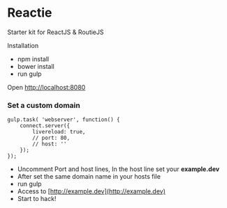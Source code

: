 # Reactie

Starter kit for ReactJS & RoutieJS

Installation

- npm install
- bower install
- run gulp

Open [http://localhost:8080](http://localhost:8080)

### Set a custom domain

	gulp.task( 'webserver', function() {
	  	connect.server({
	  		livereload: true,
	  		// port: 80,
	  		// host: ''
	  	});
	});

- Uncomment Port and host lines, In the host line set your **example.dev**
- After set the same domain name in your hosts file
- run gulp
- Access to [http://example.dev](http://example.dev)
- Start to hack!
